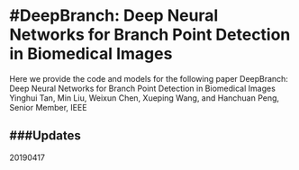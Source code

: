 #DeepBranch: Deep Neural Networks for Branch Point Detection in Biomedical Images
===
Here we provide the code and models for the following paper
DeepBranch: Deep Neural Networks for Branch Point Detection in Biomedical Images
Yinghui Tan, Min Liu, Weixun Chen, Xueping Wang, and Hanchuan Peng, Senior Member, IEEE

###Updates
---
20190417


